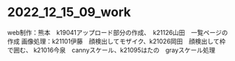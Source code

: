 # 2022_12_15_09_work
web制作：熊本　k19041アップロード部分の作成、　k21126山田　一覧ページの作成
画像処理：k21101伊藤　顔検出してモザイク、k21026岡田　顔検出して枠で囲む、
        k21016今泉　cannyスケール、k21095はたの　grayスケール処理